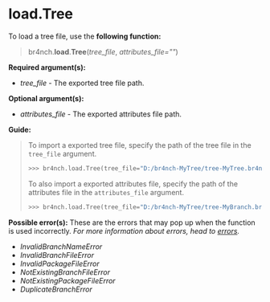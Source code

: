 # load.Tree

To load a tree file, use the **following function:**

> br4nch.**load**.**Tree**(*tree_file*, *attributes_file=""*)

**Required argument(s):**

- *tree_file* - The exported tree file path.

**Optional argument(s):**

- *attributes_file* - The exported attributes file path.

**Guide:**

> To import a exported tree file, specify the path of the tree file in the `tree_file` argument.
>
> ```python
> >>> br4nch.load.Tree(tree_file="D:/br4nch-MyTree/tree-MyTree.br4nch")
> ```
>
> To also import a exported attributes file, specify the path of the attributes file in the `attributes_file` argument.
>
> ```python
> >>> br4nch.load.Tree(tree_file="D:/br4nch-MyTree/tree-MyBranch.br4nch", attributes_file="D:/br4nch-MyBranch/attributes-MyTree.br4nch")
> ```

**Possible error(s):**
These are the errors that may pop up when the function is used incorrectly.
*For more information about errors, head to [errors](../../guides/errors.md).*

- *InvalidBranchNameError*
- *InvalidBranchFileError*
- *InvalidPackageFileError*
- *NotExistingBranchFileError*
- *NotExistingPackageFileError*
- *DuplicateBranchError*
